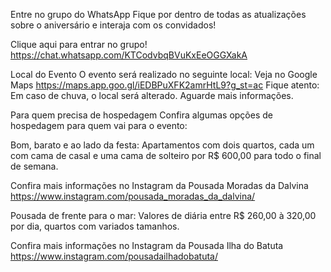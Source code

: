 Entre no grupo do WhatsApp
Fique por dentro de todas as atualizações sobre o aniversário e interaja com os convidados!

Clique aqui para entrar no grupo!
https://chat.whatsapp.com/KTCodvbqBVuKxEeOGGXakA

Local do Evento
O evento será realizado no seguinte local:
Veja no Google Maps
https://maps.app.goo.gl/iEDBPuXFK2amrHtL9?g_st=ac
Fique atento: Em caso de chuva, o local será alterado. Aguarde mais informações.

Para quem precisa de hospedagem
Confira algumas opções de hospedagem para quem vai para o evento:

Bom, barato e ao lado da festa:
Apartamentos com dois quartos, cada um com cama de casal e uma cama de solteiro por R$ 600,00 para todo o final de semana.

Confira mais informações no Instagram da Pousada Moradas da Dalvina
https://www.instagram.com/pousada_moradas_da_dalvina/

Pousada de frente para o mar:
Valores de diária entre R$ 260,00 à 320,00 por dia, quartos com variados tamanhos.

Confira mais informações no Instagram da Pousada Ilha do Batuta
https://www.instagram.com/pousadailhadobatuta/
